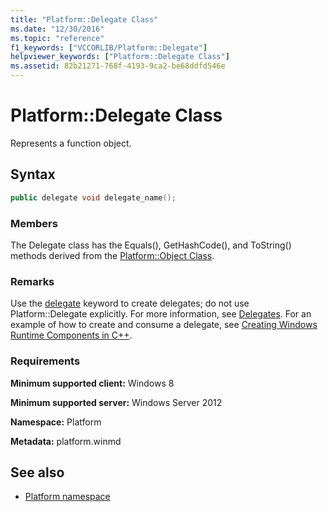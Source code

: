 ```yaml
---
title: "Platform::Delegate Class"
ms.date: "12/30/2016"
ms.topic: "reference"
f1_keywords: ["VCCORLIB/Platform::Delegate"]
helpviewer_keywords: ["Platform::Delegate Class"]
ms.assetid: 82b21271-768f-4193-9ca2-be68ddfd546e
---
```

# Platform::Delegate Class

Represents a function object.

## Syntax

```cpp
public delegate void delegate_name();
```

### Members

The Delegate class has the Equals(), GetHashCode(), and ToString() methods derived from the [Platform::Object Class](../cppcx/platform-object-class.md).

### Remarks

Use the [delegate](../windows/delegate-cpp-component-extensions.md) keyword to create delegates; do not use Platform::Delegate explicitly. For more information, see [Delegates](../cppcx/delegates-c-cx.md). For an example of how to create and consume a delegate, see [Creating Windows Runtime Components in C++](/windows/uwp/winrt-components/creating-windows-runtime-components-in-cpp).

### Requirements

**Minimum supported client:** Windows 8

**Minimum supported server:** Windows Server 2012

**Namespace:** Platform

**Metadata:** platform.winmd

## See also

- [Platform namespace](../cppcx/platform-namespace-c-cx.md)
